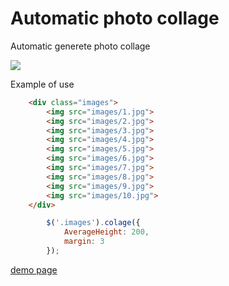 # Automatic photo collage
Automatic generete photo collage

<img src="http://i.imgur.com/ynwMunQ.jpg">

Example of use

```html
	<div class="images">
		<img src="images/1.jpg">
		<img src="images/2.jpg">
		<img src="images/3.jpg">
		<img src="images/4.jpg">
		<img src="images/5.jpg">
		<img src="images/6.jpg">
		<img src="images/7.jpg">
		<img src="images/8.jpg">
		<img src="images/9.jpg">
		<img src="images/10.jpg">
	</div>
```

```javascript
		$('.images').colage({
			AverageHeight: 200,
			margin: 3
		});
```

<a href="https://jsfiddle.net/v7sefrcw/3/" target="_blank">demo page</a>
